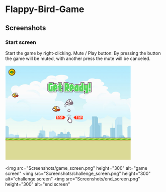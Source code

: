 # Flappy-Bird-Game



## Screenshots

### Start screen
Start the game by right-clicking.
Mute / Play button: By pressing the button the game will be muted, with another press the mute will be canceled.
<p float="left">
<img src="Screenshots/start_screen.png" height="300" alt="start screen"</img>
</p>

<p float="left">
  
  <img src="Screenshots/game_screen.png" height="300" alt="game screen"</img>
  <img src="Screenshots/challenge_screen.png" height="300" alt="challenge screen"</img>
  <img src="Screenshots/end_screen.png" height="300" alt="end screen"</img>
</p>
